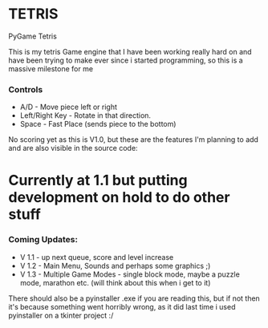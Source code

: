 # TETRIS
PyGame Tetris

This is my tetris Game engine that I have been working really hard on and have been trying to make ever since i started programming, so this is a massive milestone for me

### Controls

- A/D - Move piece left or right
- Left/Right Key - Rotate in that direction.
- Space - Fast Place (sends piece to the bottom)

No scoring yet as this is V1.0, but these are the features I'm planning to add and are also visible in the source code:

# Currently at 1.1 but putting development on hold to do other stuff

### Coming Updates:
- V 1.1 - up next queue, score and level increase
- V 1.2 - Main Menu, Sounds and perhaps some graphics ;)
- V 1.3 - Multiple Game Modes - single block mode, maybe a puzzle mode, marathon etc. (will think about this when i get to it)

There should also be a pyinstaller .exe if you are reading this, but if not then it's because something went horribly wrong, as it did last time i used pyinstaller on a tkinter project :/
